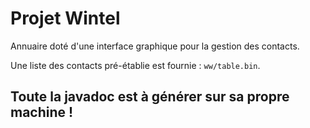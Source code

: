 # Projet Wintel

Annuaire doté d'une interface graphique pour la gestion des contacts.

Une liste des contacts pré-établie est fournie : `ww/table.bin`.

## Toute la javadoc est à générer sur sa propre machine !
